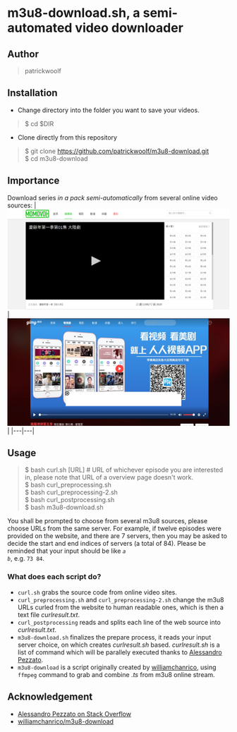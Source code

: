 # m3u8-download.sh, a semi-automated video downloader
## Author
> patrickwoolf
## Installation
* Change directory into the folder you want to save your videos.
> $ cd $DIR
* Clone directly from this repository
> $ git clone https://github.com/patrickwoolf/m3u8-download.git <br>
> $ cd m3u8-download
## Importance
Download series *in a pack semi-automatically* from several online video sources:
| <img src=./img/screenshot-1.png> | <img src=./img/screenshot-2.png> |
|---|---|
## Usage
> $ bash curl.sh [URL] # URL of whichever episode you are interested in, please note that URL of a overview page doesn't work.<br>
> $ bash curl_preprocessing.sh<br>
> $ bash curl_preprocessing-2.sh<br>
> $ bash curl_postprocessing.sh<br>
> $ bash m3u8-download.sh

You shall be prompted to choose from several m3u8 sources, please choose URLs from the same server. For example, if twelve episodes were provided on the website, and there are 7 servers, then you may be asked to decide the start and end indices of servers (a total of 84). Please be reminded that your input should be like <code>*a* *b*</code>, e.g. <code>73 84</code>.

### What does each script do?
* <code>curl.sh</code> grabs the source code from online video sites.
* <code>curl_preprocessing.sh</code> and <code>curl_preprocessing-2.sh</code> change the m3u8 URLs curled from the website to human readable ones, which is then a text file *curlresult.txt*.
* <code>curl_postprocessing</code> reads and splits each line of the web source into *curlresult.txt*.
* <code>m3u8-download.sh</code> finalizes the prepare process, it reads your input server choice, on which creates *curlresult.sh* based. *curlresult.sh* is a list of command which will be parallely executed thanks to [Alessandro Pezzato](https://stackoverflow.com/questions/10909685/run-parallel-multiple-commands-at-once-in-the-same-terminal).
* <code>m3u8-download</code> is a script originally created by [williamchanrico](https://github.com/williamchanrico/m3u8-download), using <code>ffmpeg</code> command to grab and combine *.ts* from m3u8 online stream.

## Acknowledgement
* [Alessandro Pezzato on Stack Overflow](https://stackoverflow.com/questions/10909685/run-parallel-multiple-commands-at-once-in-the-same-terminal)
* [williamchanrico/m3u8-download](https://github.com/williamchanrico/m3u8-download)
